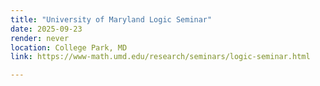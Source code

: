 ```yaml
---
title: "University of Maryland Logic Seminar"
date: 2025-09-23
render: never
location: College Park, MD
link: https://www-math.umd.edu/research/seminars/logic-seminar.html

---
```

